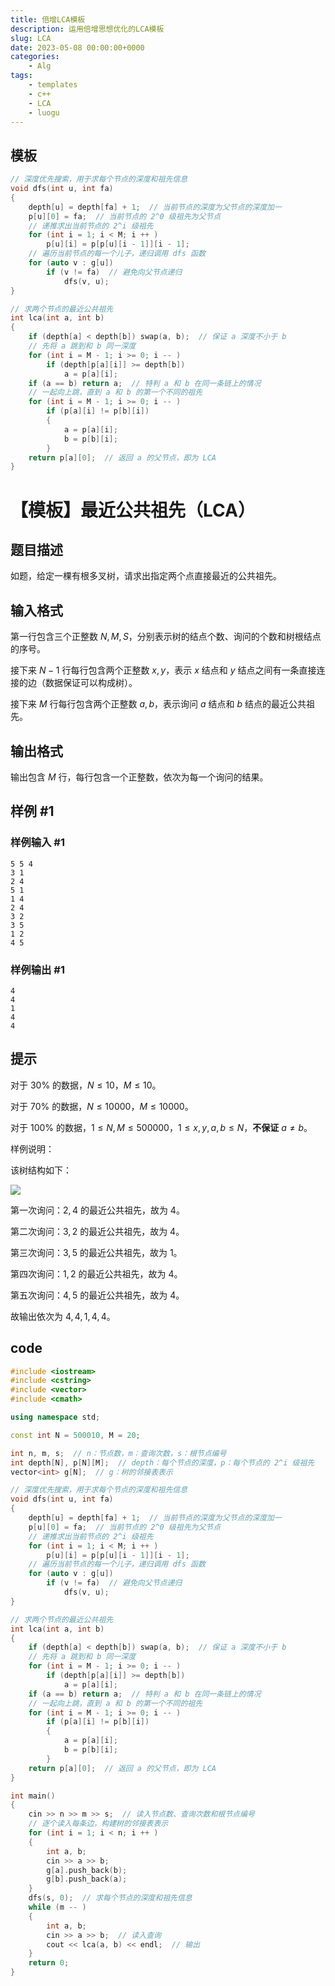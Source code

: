 ```yaml
---
title: 倍增LCA模板
description: 运用倍增思想优化的LCA模板
slug: LCA
date: 2023-05-08 00:00:00+0000
categories:
    - Alg
tags:
    - templates
    - c++
    - LCA
    - luogu
---
```

## 模板
```cpp
// 深度优先搜索，用于求每个节点的深度和祖先信息
void dfs(int u, int fa)
{
    depth[u] = depth[fa] + 1;  // 当前节点的深度为父节点的深度加一
    p[u][0] = fa;  // 当前节点的 2^0 级祖先为父节点
    // 递推求出当前节点的 2^i 级祖先
    for (int i = 1; i < M; i ++ )
        p[u][i] = p[p[u][i - 1]][i - 1];
    // 遍历当前节点的每一个儿子，递归调用 dfs 函数
    for (auto v : g[u])
        if (v != fa)  // 避免向父节点递归
            dfs(v, u);
}

// 求两个节点的最近公共祖先
int lca(int a, int b)
{
    if (depth[a] < depth[b]) swap(a, b);  // 保证 a 深度不小于 b
    // 先将 a 跳到和 b 同一深度
    for (int i = M - 1; i >= 0; i -- )
        if (depth[p[a][i]] >= depth[b])
            a = p[a][i];
    if (a == b) return a;  // 特判 a 和 b 在同一条链上的情况
    // 一起向上跳，直到 a 和 b 的第一个不同的祖先
    for (int i = M - 1; i >= 0; i -- )
        if (p[a][i] != p[b][i])
        {
            a = p[a][i];
            b = p[b][i];
        }
    return p[a][0];  // 返回 a 的父节点，即为 LCA
}

```
# 【模板】最近公共祖先（LCA）

## 题目描述

如题，给定一棵有根多叉树，请求出指定两个点直接最近的公共祖先。

## 输入格式

第一行包含三个正整数 $N,M,S$，分别表示树的结点个数、询问的个数和树根结点的序号。

接下来 $N-1$ 行每行包含两个正整数 $x, y$，表示 $x$ 结点和 $y$ 结点之间有一条直接连接的边（数据保证可以构成树）。

接下来 $M$ 行每行包含两个正整数 $a, b$，表示询问 $a$ 结点和 $b$ 结点的最近公共祖先。

## 输出格式

输出包含 $M$ 行，每行包含一个正整数，依次为每一个询问的结果。

## 样例 #1

### 样例输入 #1

```
5 5 4
3 1
2 4
5 1
1 4
2 4
3 2
3 5
1 2
4 5
```

### 样例输出 #1

```
4
4
1
4
4
```

## 提示

对于 $30\%$ 的数据，$N\leq 10$，$M\leq 10$。

对于 $70\%$ 的数据，$N\leq 10000$，$M\leq 10000$。

对于 $100\%$ 的数据，$1 \leq N,M\leq 500000$，$1 \leq x, y,a ,b \leq N$，**不保证** $a \neq b$。


样例说明：

该树结构如下：

 ![](https://cdn.luogu.com.cn/upload/pic/2282.png) 

第一次询问：$2, 4$ 的最近公共祖先，故为 $4$。

第二次询问：$3, 2$ 的最近公共祖先，故为 $4$。

第三次询问：$3, 5$ 的最近公共祖先，故为 $1$。

第四次询问：$1, 2$ 的最近公共祖先，故为 $4$。

第五次询问：$4, 5$ 的最近公共祖先，故为 $4$。

故输出依次为 $4, 4, 1, 4, 4$。
## code
```cpp
#include <iostream>
#include <cstring>
#include <vector>
#include <cmath>

using namespace std;

const int N = 500010, M = 20;

int n, m, s;  // n：节点数，m：查询次数，s：根节点编号
int depth[N], p[N][M];  // depth：每个节点的深度，p：每个节点的 2^i 级祖先
vector<int> g[N];  // g：树的邻接表表示

// 深度优先搜索，用于求每个节点的深度和祖先信息
void dfs(int u, int fa)
{
    depth[u] = depth[fa] + 1;  // 当前节点的深度为父节点的深度加一
    p[u][0] = fa;  // 当前节点的 2^0 级祖先为父节点
    // 递推求出当前节点的 2^i 级祖先
    for (int i = 1; i < M; i ++ )
        p[u][i] = p[p[u][i - 1]][i - 1];
    // 遍历当前节点的每一个儿子，递归调用 dfs 函数
    for (auto v : g[u])
        if (v != fa)  // 避免向父节点递归
            dfs(v, u);
}

// 求两个节点的最近公共祖先
int lca(int a, int b)
{
    if (depth[a] < depth[b]) swap(a, b);  // 保证 a 深度不小于 b
    // 先将 a 跳到和 b 同一深度
    for (int i = M - 1; i >= 0; i -- )
        if (depth[p[a][i]] >= depth[b])
            a = p[a][i];
    if (a == b) return a;  // 特判 a 和 b 在同一条链上的情况
    // 一起向上跳，直到 a 和 b 的第一个不同的祖先
    for (int i = M - 1; i >= 0; i -- )
        if (p[a][i] != p[b][i])
        {
            a = p[a][i];
            b = p[b][i];
        }
    return p[a][0];  // 返回 a 的父节点，即为 LCA
}

int main()
{
    cin >> n >> m >> s;  // 读入节点数、查询次数和根节点编号
    // 逐个读入每条边，构建树的邻接表表示
    for (int i = 1; i < n; i ++ )
    {
        int a, b;
        cin >> a >> b;
        g[a].push_back(b);
        g[b].push_back(a);
    }
    dfs(s, 0);  // 求每个节点的深度和祖先信息
    while (m -- )
    {
        int a, b;
        cin >> a >> b;  // 读入查询
        cout << lca(a, b) << endl;  // 输出
    }
    return 0;
}
```
